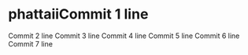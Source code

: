 # phattaiiCommit 1 line
Commit 2 line
Commit 3 line
Commit 4 line
Commit 5 line
Commit 6 line
Commit 7 line
